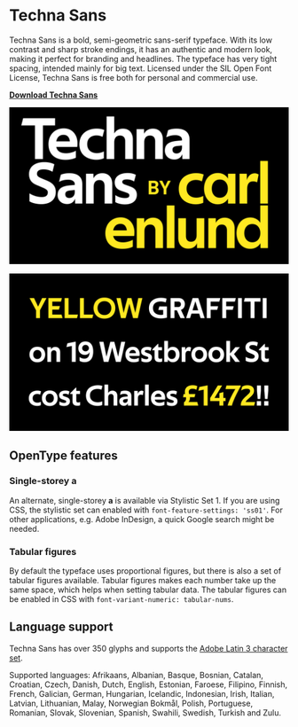 # Techna Sans

Techna Sans is a bold, semi-geometric sans-serif typeface.
With its low contrast and sharp stroke endings,
it has an authentic and modern look, making it perfect for branding and headlines.
The typeface has very tight spacing, intended mainly for big text.
Licensed under the SIL Open Font License,
Techna Sans is free both for personal and commercial use.

**[Download Techna Sans](https://github.com/carlenlund/techna-sans/releases/download/1.002/techna-sans-1.002.zip)**

![](specimen/title.png)

![](specimen/sample.png)

## OpenType features

### Single-storey a

An alternate, single-storey **a** is available via Stylistic Set 1.
If you are using CSS, the stylistic set can enabled with `font-feature-settings: 'ss01'`.
For other applications, e.g. Adobe InDesign, a quick Google search might be needed.

### Tabular figures

By default the typeface uses proportional figures,
but there is also a set of tabular figures available.
Tabular figures makes each number take up the same space,
which helps when setting tabular data.
The tabular figures can be enabled in CSS with `font-variant-numeric: tabular-nums`.

## Language support

Techna Sans has over 350 glyphs and supports the [Adobe Latin 3 character set](https://adobe-type-tools.github.io/adobe-latin-charsets/adobe-latin-3.html).

Supported languages: Afrikaans, Albanian, Basque, Bosnian, Catalan, Croatian,
Czech, Danish, Dutch, English, Estonian, Faroese, Filipino, Finnish, French,
Galician, German, Hungarian, Icelandic, Indonesian, Irish, Italian, Latvian,
Lithuanian, Malay, Norwegian Bokmål, Polish, Portuguese, Romanian, Slovak,
Slovenian, Spanish, Swahili, Swedish, Turkish and Zulu.
